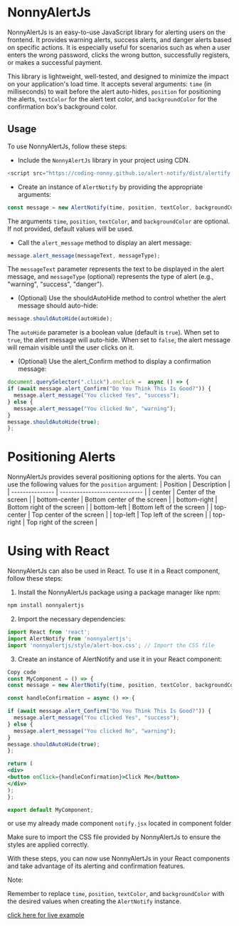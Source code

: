 # NonnyAlertJs

NonnyAlertJs is an easy-to-use JavaScript library for alerting users on the frontend. It provides warning alerts, success alerts, and danger alerts based on specific actions. It is especially useful for scenarios such as when a user enters the wrong password, clicks the wrong button, successfully registers, or makes a successful payment.

This library is lightweight, well-tested, and designed to minimize the impact on your application's load time. It accepts several arguments: `time` (in milliseconds) to wait before the alert auto-hides, `position` for positioning the alerts, `textColor` for the alert text color, and `backgroundColor` for the confirmation box's background color.

## Usage
To use NonnyAlertJs, follow these steps:

- Include the `NonnyAlertJs` library in your project using CDN.
```js
<script src="https://coding-nonny.github.io/alert-notify/dist/alertify.js"></script>
```
- Create an instance of `AlertNotify` by providing the appropriate arguments:

```javascript
const message = new AlertNotify(time, position, textColor, backgroundColor);
```

The arguments `time`, `position`, `textColor`, and `backgroundColor` are optional. If not provided, default values will be used.

- Call the `alert_message` method to display an alert message:

```javascript
message.alert_message(messageText, messageType);
```

The `messageText` parameter represents the text to be displayed in the alert message, and `messageType` (optional) represents the type of alert (e.g., "warning", "success", "danger").

- (Optional) Use the shouldAutoHide method to control whether the alert message should auto-hide:


```js
message.shouldAutoHide(autoHide);
```

The `autoHide` parameter is a boolean value (default is `true`). When set to `true`, the alert message will auto-hide. When set to `false`, the alert message will remain visible until the user clicks on it.

- (Optional) Use the alert_Confirm method to display a confirmation message:
```js
document.querySelector(".click").onclick =  async () => {
if (await message.alert_Confirm("Do You Think This Is Good?")) {
  message.alert_message("You clicked Yes", "success");
} else {
  message.alert_message("You clicked No", "warning");
}
message.shouldAutoHide(true);
};
```

# Positioning Alerts
NonnyAlertJs provides several positioning options for the alerts. You can use the following values for the `position` argument:
| Position        | Description                   |
| --------------- | ----------------------------- |
| center          | Center of the screen          |
| bottom-center   | Bottom center of the screen   |
| bottom-right    | Bottom right of the screen    |
| bottom-left     | Bottom left of the screen     |
| top-center      | Top center of the screen      |
| top-left        | Top left of the screen        |
| top-right       | Top right of the screen       |

# Using with React
NonnyAlertJs can also be used in React. To use it in a React component, follow these steps:

1. Install the NonnyAlertJs package using a package manager like npm:
```bash
npm install nonnyalertjs
```
2. Import the necessary dependencies:

```js
import React from 'react';
import AlertNotify from 'nonnyalertjs';
import 'nonnyalertjs/style/alert-box.css'; // Import the CSS file
```
3. Create an instance of AlertNotify and use it in your React component:
```jsx
Copy code
const MyComponent = () => {
const message = new AlertNotify(time, position, textColor, backgroundColor);

const handleConfirmation = async () => {

if (await message.alert_Confirm("Do You Think This Is Good?")) {
  message.alert_message("You clicked Yes", "success");
} else {
  message.alert_message("You clicked No", "warning");
}
message.shouldAutoHide(true);
};

return (
<div>
<button onClick={handleConfirmation}>Click Me</button>
</div>
);
};

export default MyComponent;
```
or use my already made component `notify.jsx` located in component folder


Make sure to import the CSS file provided by NonnyAlertJs to ensure the styles are applied correctly.

With these steps, you can now use NonnyAlertJs in your React components and take advantage of its alerting and confirmation features.

Note: 

Remember to replace `time`, `position`, `textColor`, and `backgroundColor` with the desired values when creating the `AlertNotify` instance.

[click here for live example](https://coding-nonny.github.io/alert-notify/test.html)
